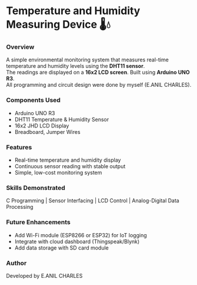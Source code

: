 # Temperature and Humidity Measuring Device 🌡️💧
### Overview
A simple environmental monitoring system that measures real-time temperature and humidity levels using the **DHT11 sensor**.  
The readings are displayed on a **16x2 LCD screen**. Built using **Arduino UNO R3**.  
All programming and circuit design were done by myself (E.ANIL CHARLES).

### Components Used
- Arduino UNO R3  
- DHT11 Temperature & Humidity Sensor  
- 16x2 JHD LCD Display  
- Breadboard, Jumper Wires  

### Features
- Real-time temperature and humidity display  
- Continuous sensor reading with stable output  
- Simple, low-cost monitoring system  

### Skills Demonstrated
C Programming | Sensor Interfacing | LCD Control | Analog-Digital Data Processing  

### Future Enhancements
- Add Wi-Fi module (ESP8266 or ESP32) for IoT logging  
- Integrate with cloud dashboard (Thingspeak/Blynk)  
- Add data storage with SD card module  

### Author
Developed by E.ANIL CHARLES

